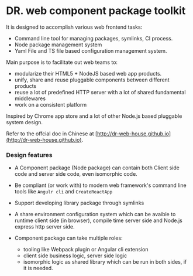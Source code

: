 # DR. web component package toolkit
It is designed to accomplish various web frontend tasks:

- Command line tool for managing packages, symlinks, CI process.
- Node package management system
- Yaml File and TS file based configuration management system.


Main purpose is to facilitate out web teams to:
- modularize their HTML5 + NodeJS based web app products.
- unify, share and reuse pluggable components between different products
- reuse a lot of predefined HTTP server with a lot of shared fundamental middlewares
- work on a consistent platform

Inspired by Chrome app store and a lot of other Node.js based pluggable system design.

Refer to the offcial doc in Chinese at [http://dr-web-house.github.io](http://dr-web-house.github.io).



### Design features
- A Component package (Node package) can contain both Client side code and server side code, even isomorphic code.

- Be compliant (or work with) to modern web framework's command line tools like `Angulr cli` and `CreateReactApp`

- Support developing library package through symlinks

- A share environment configuration system which can be avaible 
to runtime client side (in browser), compile time server side and Node.js express http server side.

- Component package can take multiple roles:
   - tooling like Webpack plugin or Angular cli extension
   - client side business logic, server side logic
   - isomorphic logic as shared library which can be run in both sides, if it is needed.

